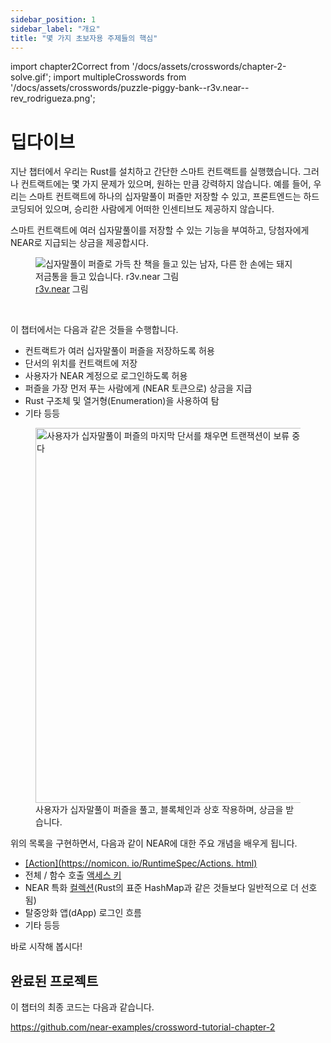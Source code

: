 ```yaml
---
sidebar_position: 1
sidebar_label: "개요"
title: "몇 가지 초보자용 주제들의 핵심"
---
```


import chapter2Correct from '/docs/assets/crosswords/chapter-2-solve.gif';
import multipleCrosswords from '/docs/assets/crosswords/puzzle-piggy-bank--r3v.near--rev_rodrigueza.png';

# 딥다이브

지난 챕터에서 우리는 Rust를 설치하고 간단한 스마트 컨트랙트를 실행했습니다. 그러나 컨트랙트에는 몇 가지 문제가 있으며, 원하는 만큼 강력하지 않습니다. 예를 들어, 우리는 스마트 컨트랙트에 하나의 십자말풀이 퍼즐만 저장할 수 있고, 프론트엔드는 하드코딩되어 있으며, 승리한 사람에게 어떠한 인센티브도 제공하지 않습니다.

스마트 컨트랙트에 여러 십자말풀이를 저장할 수 있는 기능을 부여하고, 당첨자에게 NEAR로 지급되는 상금을 제공합시다.

<figure>
    <img src={multipleCrosswords} alt="십자말풀이 퍼즐로 가득 찬 책을 들고 있는 남자, 다른 한 손에는 돼지 저금통을 들고 있습니다. r3v.near 그림"/>
    <figcaption class="full-width"><a href="https://twitter.com/rev_rodrigueza" target="_blank">r3v.near</a> 그림</figcaption>
</figure>

<br/>

이 챕터에서는 다음과 같은 것들을 수행합니다.

- 컨트랙트가 여러 십자말풀이 퍼즐을 저장하도록 허용
- 단서의 위치를 컨트랙트에 저장
- 사용자가 NEAR 계정으로 로그인하도록 허용
- 퍼즐을 가장 먼저 푸는 사람에게 (NEAR 토큰으로) 상금을 지급
- Rust 구조체 및 열거형(Enumeration)을 사용하여 탐
- 기타 등등

<figure>
    <img src={chapter2Correct} width="600" alt="사용자가 십자말풀이 퍼즐의 마지막 단서를 채우면 트랜잭션이 보류 중이라는 오버레이가 나타납니다" />
    <figcaption>사용자가 십자말풀이 퍼즐을 풀고, 블록체인과 상호 작용하며, 상금을 받습니다.</figcaption>
</figure>

위의 목록을 구현하면서, 다음과 같이 NEAR에 대한 주요 개념을 배우게 됩니다.

- [[Action](https://nomicon. io/RuntimeSpec/Actions. html)](https://nomicon.io/RuntimeSpec/Actions.html)
- 전체 / 함수 호출 [액세스 키](https://docs.near.org/concepts/basics/account#access-keys)
- NEAR 특화 [컬렉션](https://docs.near.org/concepts/storage/data-storage#rust-collection-types)(Rust의 표준 HashMap과 같은 것들보다 일반적으로 더 선호됨)
- 탈중앙화 앱(dApp) 로그인 흐름
- 기타 등등

바로 시작해 봅시다!

## 완료된 프로젝트

이 챕터의 최종 코드는 다음과 같습니다.

https://github.com/near-examples/crossword-tutorial-chapter-2

